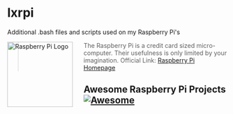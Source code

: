 # lxrpi
Additional .bash files and scripts used on my Raspberry Pi's

<a href="https://www.raspberrypi.org"><img src="https://www.raspberrypi.org/wp-content/uploads/2012/03/raspberry-pi-logo.png" alt="Raspberry Pi Logo" align="left" style="margin-right: 25px" height=150></a>

> The Raspberry Pi is a credit card sized micro-computer. Their usefulness is only limited by your imagination.  Official Link: [Raspberry Pi Homepage](https://raspberrypi.org)

## Awesome Raspberry Pi Projects [![Awesome](https://cdn.rawgit.com/sindresorhus/awesome/d7305f38d29fed78fa85652e3a63e154dd8e8829/media/badge.svg)](https://github.com/thibmaek/awesome-raspberry-pi)

